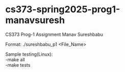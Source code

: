 # cs373-spring2025-prog1-manavsuresh
 CS373 Prog-1 Assignment Manav Sureshbabu

 Format: ./sureshbabu_p1 <File_Name> <String>

 Sample testing(Linux): <br>-make all
                        <br>-make tests


